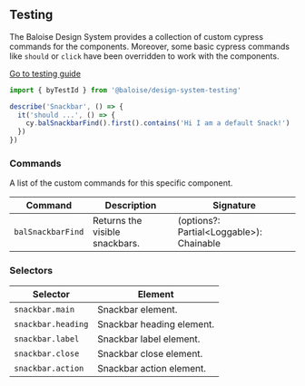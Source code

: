 ## Testing

The Baloise Design System provides a collection of custom cypress commands for the components. Moreover, some basic cypress commands like `should` or `click` have been overridden to work with the components.

<a class="sb-unstyled button is-primary" href="../?path=/docs/development-testing--documentation">Go to testing guide</a>

<!-- START: human documentation -->

```ts
import { byTestId } from '@baloise/design-system-testing'

describe('Snackbar', () => {
  it('should ...', () => {
    cy.balSnackbarFind().first().contains('Hi I am a default Snack!')
  })
})
```

<!-- END: human documentation -->

### Commands

A list of the custom commands for this specific component.

| Command           | Description                    | Signature                                 |
| ----------------- | ------------------------------ | ----------------------------------------- |
| `balSnackbarFind` | Returns the visible snackbars. | (options?: Partial\<Loggable>): Chainable |

### Selectors

| Selector           | Element                   |
| ------------------ | ------------------------- |
| `snackbar.main`    | Snackbar element.         |
| `snackbar.heading` | Snackbar heading element. |
| `snackbar.label`   | Snackbar label element.   |
| `snackbar.close`   | Snackbar close element.   |
| `snackbar.action`  | Snackbar action element.  |
